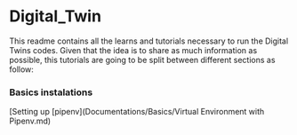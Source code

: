 # Digital_Twin

This readme contains all the learns and tutorials necessary to run the Digital Twins codes.
Given that the idea is to share as much information as possible, this tutorials are going to be split between different sections as follow:

### Basics instalations
[Setting up [pipenv](Documentations/Basics/Virtual Environment with Pipenv.md)
